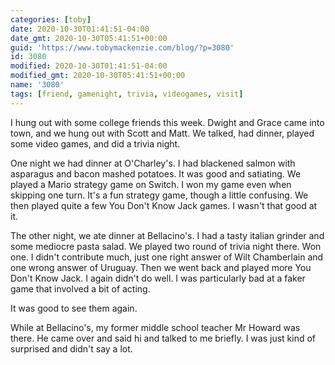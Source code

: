 ```yaml
---
categories: [toby]
date: 2020-10-30T01:41:51-04:00
date_gmt: 2020-10-30T05:41:51+00:00
guid: 'https://www.tobymackenzie.com/blog/?p=3080'
id: 3080
modified: 2020-10-30T01:41:51-04:00
modified_gmt: 2020-10-30T05:41:51+00:00
name: '3080'
tags: [friend, gamenight, trivia, videogames, visit]
---
```


I hung out with some college friends this week.<!--more-->  Dwight and Grace came into town, and we hung out with Scott and Matt.  We talked, had dinner, played some video games, and did a trivia night.

One night we had dinner at O'Charley's.  I had blackened salmon with asparagus and bacon mashed potatoes.  It was good and satiating.  We played a Mario strategy game on Switch.  I won my game even when skipping one turn.  It's a fun strategy game, though a little confusing.  We then played quite a few You Don't Know Jack games.  I wasn't that good at it.

The other night, we ate dinner at Bellacino's.  I had a tasty italian grinder and some mediocre pasta salad.  We played two round of trivia night there.  Won one.  I didn't contribute much, just one right answer of Wilt Chamberlain and one wrong answer of Uruguay.  Then we went back and played more You Don't Know Jack.  I again didn't do well.  I was particularly bad at a faker game that involved a bit of acting.

It was good to see them again.

While at Bellacino's, my former middle school teacher Mr Howard was there.  He came over and said hi and talked to me briefly.  I was just kind of surprised and didn't say a lot.
